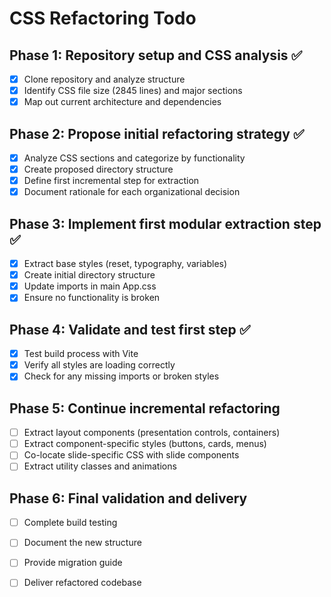 # CSS Refactoring Todo

## Phase 1: Repository setup and CSS analysis ✅
- [x] Clone repository and analyze structure
- [x] Identify CSS file size (2845 lines) and major sections
- [x] Map out current architecture and dependencies

## Phase 2: Propose initial refactoring strategy ✅
- [x] Analyze CSS sections and categorize by functionality
- [x] Create proposed directory structure
- [x] Define first incremental step for extraction
- [x] Document rationale for each organizational decision

## Phase 3: Implement first modular extraction step ✅
- [x] Extract base styles (reset, typography, variables)
- [x] Create initial directory structure
- [x] Update imports in main App.css
- [x] Ensure no functionality is broken

## Phase 4: Validate and test first step ✅
- [x] Test build process with Vite
- [x] Verify all styles are loading correctly
- [x] Check for any missing imports or broken styles

## Phase 5: Continue incremental refactoring
- [ ] Extract layout components (presentation controls, containers)
- [ ] Extract component-specific styles (buttons, cards, menus)
- [ ] Co-locate slide-specific CSS with slide components
- [ ] Extract utility classes and animations

## Phase 6: Final validation and delivery
- [ ] Complete build testing
- [ ] Document the new structure
- [ ] Provide migration guide
- [ ] Deliver refactored codebase

